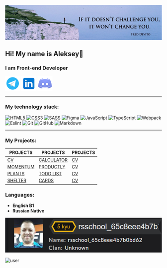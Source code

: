 ![Header](https://github.com/Lelik7777/lelik7777/blob/main/assets/1659084864603.jpeg)
## Hi! My name is Aleksey👋 

### I am  Front-end Developer

[![](https://github.com/Lelik7777/lelik7777/blob/main/assets/icons8-телеграмма-app-48.png)](https://t.me/Lelik_Jan) [![](https://github.com/Lelik7777/lelik7777/blob/main/assets/icons8-линкедин-48.png)](https://www.linkedin.com/in/alex-kvachkov-aa245a237/) [![](https://github.com/Lelik7777/lelik7777/blob/main/assets/icons8-discord-48.png)](https://discord.com/channels/@me)

---

### My technology stack:
![HTML5](https://img.shields.io/badge/html5-%23E34F26.svg?style=for-the-badge&logo=html5&logoColor=white)
![CSS3](https://img.shields.io/badge/css3-%231572B6.svg?style=for-the-badge&logo=css3&logoColor=white)
![SASS](https://img.shields.io/badge/SASS-hotpink.svg?style=for-the-badge&logo=SASS&logoColor=white)
![Figma](https://img.shields.io/badge/figma-%23F24E1E.svg?style=for-the-badge&logo=figma&logoColor=white)
![JavaScript](https://img.shields.io/badge/-JavaScript-333?style=for-the-badge&logo=javascript)
![TypeScript](https://img.shields.io/badge/typescript-%23007ACC.svg?style=for-the-badge&logo=typescript&logoColor=white)
![Webpack](https://img.shields.io/badge/webpack-333?style=for-the-badge&logo=webpack&logoColor=white)
![Eslint](https://user-images.githubusercontent.com/91879193/231826273-47ced88f-3531-44bf-8370-d2e782feecf4.svg)
![Git](https://img.shields.io/badge/git-%23F05033.svg?style=for-the-badge&logo=git&logoColor=white)
![GitHub](https://img.shields.io/badge/github-%23121011.svg?style=for-the-badge&logo=github&logoColor=white)
![Markdown](https://img.shields.io/badge/-Markdown-333?style=for-the-badge&logo=markdown)

---

### My Projects:
| PROJECTS | PROJECTS |   PROJECTS |
| ------- | -------- | -------- | 
| [CV](https://lelik7777.github.io/rsschool-cv/) |[CALCULATOR](https://lelik7777.github.io/calculator_js/) |[CV](https://lelik7777.github.io/rsschool-cv) |
| [MOMENTUM](https://lelik7777.github.io/momentum-rs/) |[PRODUCTLY](https://lelik7777.github.io/productly/) |[CV](https://lelik7777.github.io/rsschool-cv/) |
| [PLANTS](https://lelik7777.github.io/plants-rs/) |[TODO LIST](https://lelik7777.github.io/login) |[CV](https://lelik7777.github.io/rsschool-cv/) |
| [SHELTER](https://lelik7777.github.io/shelter-rs/shelter/index.html) |[CARDS](https://freiii21.github.io/friday-project/#/login) |[CV](https://lelik7777.github.io/rsschool-cv/) |

### Languages:
- **English B1**
- **Russian Native**
  
![codewars](https://github.com/Lelik7777/lelik7777/blob/main/assets/codewars.PNG)

<img src="https://user-images.githubusercontent.com/72075841/212335840-3e807600-6092-4e6a-867e-df7b2d6f34f7.gif" alt="user" width="400"/> 
